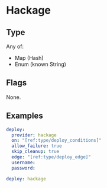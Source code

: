 # Hackage



## Type

Any of:

* Map (Hash)
* Enum (known String)

## Flags

None.


## Examples

```yaml
deploy:
  provider: hackage
  on: "[ref:type/deploy_conditions]"
  allow_failure: true
  skip_cleanup: true
  edge: "[ref:type/deploy_edge]"
  username: 
  password:
```

```yaml
deploy: hackage

```
